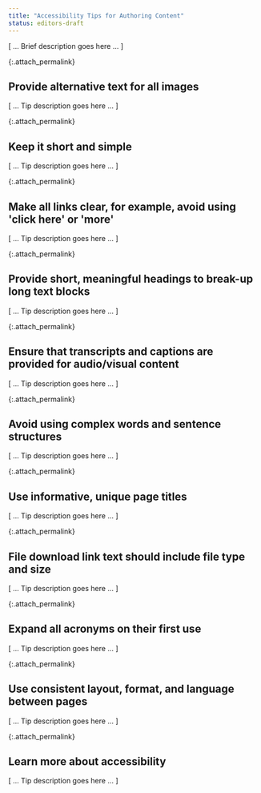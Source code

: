 ```yaml
---
title: "Accessibility Tips for Authoring Content"
status: editors-draft
---
```


[ ... Brief description goes here ... ]

{:.attach_permalink}
## Provide alternative text for all images

[ ... Tip description goes here ... ]

{:.attach_permalink}
##  Keep it short and simple 

[ ... Tip description goes here ... ]

{:.attach_permalink}
## Make all links clear, for example, avoid using 'click here' or 'more'

[ ... Tip description goes here ... ]

{:.attach_permalink}
## Provide short, meaningful headings to break-up long text blocks

[ ... Tip description goes here ... ]

{:.attach_permalink}
## Ensure that transcripts and captions are provided for audio/visual content

[ ... Tip description goes here ... ]

{:.attach_permalink}
## Avoid using complex words and sentence structures

[ ... Tip description goes here ... ]

{:.attach_permalink}
## Use informative, unique page titles

[ ... Tip description goes here ... ]

{:.attach_permalink}
## File download link text should include file type and size

[ ... Tip description goes here ... ]

{:.attach_permalink}
## Expand all acronyms on their first use

[ ... Tip description goes here ... ]

{:.attach_permalink}
## Use consistent layout, format, and language between pages

[ ... Tip description goes here ... ]

{:.attach_permalink}
## Learn more about accessibility

[ ... Tip description goes here ... ]